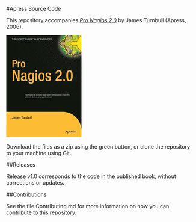 #Apress Source Code

This repository accompanies [*Pro Nagios 2.0*](http://www.apress.com/9781590596098) by James Turnbull (Apress, 2006).

![Cover image](9781590596098.jpg)

Download the files as a zip using the green button, or clone the repository to your machine using Git.

##Releases

Release v1.0 corresponds to the code in the published book, without corrections or updates.

##Contributions

See the file Contributing.md for more information on how you can contribute to this repository.
